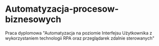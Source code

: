 # Automatyzacja-procesow-biznesowych
Praca dyplomowa "Automatyzacja na poziomie Interfejsu Użytkownika z wykorzystaniem technologii RPA oraz przeglądarek zdalnie sterowanych"
